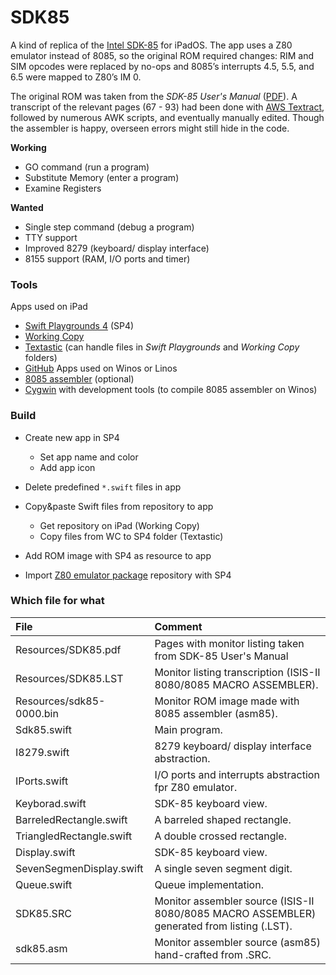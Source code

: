 # SDK85

A kind of replica of the [Intel SDK-85](https://en.wikipedia.org/wiki/Intel_System_Development_Kit#SDK-85) for iPadOS. The app uses a Z80 emulator instead of 8085, so the original ROM required changes: RIM and SIM opcodes were replaced by no-ops and 8085’s interrupts 4.5, 5.5, and 6.5 were mapped to Z80’s IM 0.

The original ROM was taken from the *SDK-85 User's Manual* ([PDF](http://retro.hansotten.nl/uploads/sdk85/9800451B.pdf)). A transcript of the relevant pages (67 - 93) had been done with [AWS Textract](https://aws.amazon.com/textract/), followed by numerous AWK scripts, and eventually manually edited. Though the assembler is happy, overseen errors might still hide in the code.

**Working**
- GO command (run a program)
- Substitute Memory (enter a program)
- Examine Registers

**Wanted**
- Single step command (debug a program)
- TTY support
- Improved 8279 (keyboard/ display interface)
- 8155 support (RAM, I/O ports and timer)

### Tools
Apps used on iPad
- [Swift Playgrounds 4](https://apps.apple.com/de/app/swift-playgrounds/id908519492) (SP4)
- [Working Copy](https://workingcopyapp.com/)
- [Textastic](https://www.textasticapp.com/) (can handle files in *Swift Playgrounds* and *Working Copy* folders)
- [GitHub](https://apps.apple.com/us/app/github/id1477376905)
Apps used on Winos or Linos
- [8085 assembler](https://github.com/TomNisbet/asm85) (optional)
- [Cygwin](https://www.cygwin.com/) with development tools (to compile 8085 assembler on Winos)

### Build
- Create new app in SP4

  - Set app name and color
  - Add app icon

- Delete predefined `*.swift` files in app
- Copy&paste Swift files from repository to app

  - Get repository on iPad (Working Copy)
  - Copy files from WC to SP4 folder (Textastic)

- Add ROM image with SP4 as resource to app
- Import [Z80 emulator package](https://github.com/otabuzzman/z80) repository with SP4

### Which file for what
|File|Comment|
|:---|:------|
|Resources/SDK85.pdf|Pages with monitor listing taken from SDK-85 User's Manual|
|Resources/SDK85.LST|Monitor listing transcription (ISIS-II 8080/8085 MACRO ASSEMBLER).|
|Resources/sdk85-0000.bin|Monitor ROM image made with 8085 assembler (asm85).|
|Sdk85.swift|Main program.|
|I8279.swift|8279 keyboard/ display interface abstraction.|
|IPorts.swift|I/O ports and interrupts abstraction fpr Z80 emulator.|
|Keyborad.swift|SDK-85 keyboard view.|
|BarreledRectangle.swift|A barreled shaped rectangle.|
|TriangledRectangle.swift|A double crossed rectangle.|
|Display.swift|SDK-85 keyboard view.|
|SevenSegmenDisplay.swift|A single seven segment digit.|
|Queue.swift|Queue implementation.|
|SDK85.SRC|Monitor assembler source (ISIS-II 8080/8085 MACRO ASSEMBLER) generated from listing (.LST).|
|sdk85.asm|Monitor assembler source (asm85) hand-crafted from .SRC.|
